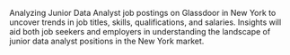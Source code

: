 Analyzing Junior Data Analyst job postings on Glassdoor in New York to uncover trends in job titles, skills, qualifications, and salaries. Insights will aid both job seekers and employers in understanding the landscape of junior data analyst positions in the New York market.
